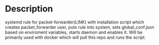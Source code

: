 # Description
systemd rule for packet-forwarder(LINK) with installation script which creates packet_forwarder user, puts rule into system, sets global_conf.json based on enviroment variables, starts daemon and enables it.
Will be primarily used with docker which will pull this repo and runs the script.